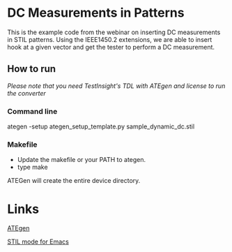 # DC Measurements in Patterns
This is the example code from the webinar on inserting DC measurements in STIL patterns. Using the IEEE1450.2 extensions, we are able to insert hook at a given vector and get the tester to perform a DC measurement.

## How to run
*Please note that you need TestInsight's TDL with ATEgen and license to run the converter*
### Command line
ategen -setup ategen_setup_template.py sample_dynamic_dc.stil

### Makefile

- Update the makefile or your PATH to ategen.
- type make

ATEGen will create the entire device directory.


# Links

[ATEgen](https://www.testinsight.com/tdl-test-pattern-conversion/)

[STIL mode for Emacs](https://www.google.com/url?sa=t&rct=j&q=&esrc=s&source=web&cd=&ved=2ahUKEwjMoY_Ik4j4AhWBnVwKHaMoCfkQFnoECAgQAQ&url=https%3A%2F%2Fwww.advantest.com%2Fdocuments%2F11348%2F146462%2FDfX%2520EMACS.txt&usg=AOvVaw3N4lLtFUttZpL5k_oohilb)

